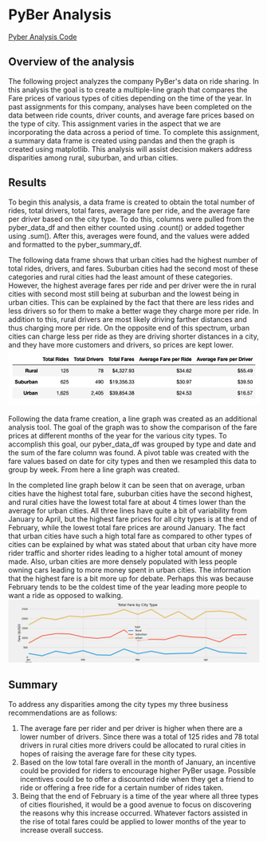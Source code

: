 # PyBer Analysis

[Pyber Analysis Code](https://github.com/c-geisel/PyBer_Analysis/blob/main/PyBer_Challenge.ipynb)

## Overview of the analysis
The following project analyzes the company PyBer's data on ride sharing. In this analysis the goal is to create a multiple-line graph that compares the Fare prices of various types of cities depending on the time of the year. In past assignments for this company, analyses have been completed on the data between ride counts, driver counts, and average fare prices based on the type of city. This assignment varies in the aspect that we are incorporating the data across a period of time. To complete this assignment, a summary data frame is created using pandas and then the graph is created using matplotlib. This analysis will assist decision makers address disparities among rural, suburban, and urban cities. 

## Results
To begin this analysis, a data frame is created to obtain the total number of rides, total drivers, total fares, average fare per ride, and the average fare per driver based on the city type. To do this, columns were pulled from the pyber_data_df and then either counted using .count() or added together using .sum(). After this, averages were found, and the values were added and formatted to the pyber_summary_df. 

The following data frame shows that urban cities had the highest number of total rides, drivers, and fares. Suburban cities had the second most of these categories and rural cities had the least amount of these categories. However, the highest average fares per ride and per driver were the in rural cities with second most still being at suburban and the lowest being in urban cities. This can be explained by the fact that there are less rides and less drivers so for them to make a better wage they charge more per ride. In addition to this, rural drivers are most likely driving farther distances and thus charging more per ride. On the opposite end of this spectrum, urban cities can charge less per ride as they are driving shorter distances in a city, and they have more customers and drivers, so prices are kept lower. 
![PyBer_summary_df.png](analysis/PyBer_summary_df.png)

Following the data frame creation, a line graph was created as an additional analysis tool. The goal of the graph was to show the comparison of the fare prices at different months of the year for the various city types. To accomplish this goal, our pyber_data_df was grouped by type and date and the sum of the fare column was found. A pivot table was created with the fare values based on date for city types and then we resampled this data to group by week. From here a line graph was created. 

In the completed line graph below it can be seen that on average, urban cities have the highest total fare, suburban cities have the second highest, and rural cities have the lowest total fare at about 4 times lower than the average for urban cities. All three lines have quite a bit of variability from January to April, but the highest fare prices for all city types is at the end of February, while the lowest total fare prices are around January. The fact that urban cities have such a high total fare as compared to other types of cities can be explained by what was stated about that urban city have more rider traffic and shorter rides leading to a higher total amount of money made. Also, urban cities are more densely populated with less people owning cars leading to more money spent in urban cities. The information that the highest fare is a bit more up for debate. Perhaps this was because February tends to be the coldest time of the year leading more people to want a ride as opposed to walking.
![PyBer_fare_summary.png](analysis/PyBer_fare_summary.png)

## Summary
To address any disparities among the city types my three business recommendations are as follows:
1. The average fare per rider and per driver is higher when there are a lower number of drivers. Since there was a total of 125 rides and 78 total drivers in rural cities more drivers could be allocated to rural cities in hopes of raising the average fare for these city types. 
2. Based on the low total fare overall in the month of January, an incentive could be provided for riders to encourage higher PyBer usage. Possible incentives could be to offer a discounted ride when they get a friend to ride or offering a free ride for a certain number of rides taken.
3. Being that the end of February is a time of the year where all three types of cities flourished, it would be a good avenue to focus on discovering the reasons why this increase occurred. Whatever factors assisted in the rise of total fares could be applied to lower months of the year to increase overall success.


